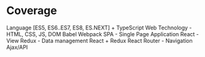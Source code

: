 

# Coverage 

Language [ES5, ES6..ES7, ES8, ES.NEXT] + TypeScript
Web Technology - HTML, CSS, JS, DOM
Babel
Webpack 
SPA - Single Page Application
React - View
Redux - Data management
React + Redux
React Router - Navigation
Ajax/API


